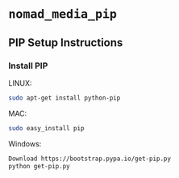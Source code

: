 # `nomad_media_pip`

## PIP Setup Instructions

### Install PIP

LINUX:
```bash
sudo apt-get install python-pip
```

MAC:
```bash
sudo easy_install pip
```

Windows:
```bash
Download https://bootstrap.pypa.io/get-pip.py
python get-pip.py
```